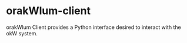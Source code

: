 # orakWlum-client

orakWlum Client provides a Python interface desired to interact with the okW system.
